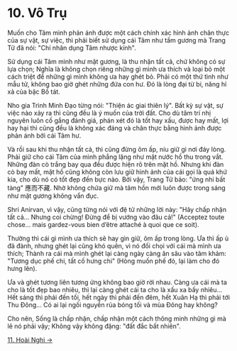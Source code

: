 # 10. Vô Trụ

Muốn cho Tâm mình phản ánh được một cách chính xác hình ảnh chân thực của sự
vật, sự việc, thì phải biết sử dụng cái Tâm như tấm gương mà Trang Tử đã nói:
"Chí nhân dụng Tâm nhược kính".

Sử dụng cái Tâm mình như mặt gương, là thu nhận tất cả, chứ không có sự lựa
chọn; Nghĩa là không chọn riêng những gì mình ưa thích và loại bỏ một cách triệt
để những gì mình không ưa hay ghét bỏ. Phải có một thứ tình như mẫu tử, không
bao giờ ghét những đứa con hư. Đó là lòng đại từ bi, năng hỉ xả của bậc Bồ tát.

Nho gia Trình Minh Đạo từng nói: "Thiện ác giai thiên lý". Bất kỳ sự vật, sự 
việc nào xảy ra thì cũng đều là ý muốn của trời đất. Cho dù tâm trí nhị nguyên
luôn cố gắng đánh giá, phán xét đó là tốt hay xấu, được hay mất, lợi hay hại thì
cũng đều là không xác đáng và chân thực bằng hình ảnh được phản ánh bởi cái Tâm
hư.

Và rồi sau khi thu nhận tất cả, thì cũng đừng ôm ấp, níu giữ gì nơi đáy lòng.
Phải giữ cho cái Tâm của mình phẳng lặng như mặt nước hồ thu trong vắt. Những
đàn cò trắng bay qua đều được hiện rõ trên mặt hồ. Nhưng khi đàn cò bay mất, mặt
hồ cũng không còn lưu giữ hình ảnh của cái gọi là quá khứ kia, cho dù nó có tốt
đẹp đến bực nào. Bởi vậy, Trang Tử bảo: "ứng nhi bất tàng" 應而不藏. Nhờ không
chứa giữ mà tâm hồn mới luôn được trong sáng như mặt gương không vẩn đục.

Shri Anirvan, vì vậy, cũng từng nói với đệ tử những lời này: "Hãy chấp nhận tất
cả... Nhưng coi chừng! Đừng để bị vướng vào đâu cả!" (Acceptez toute chose...
mais gardez-vous bien d’être attaché à quoi que ce soit).

Thường thì cái gì mình ưa thích sẽ hay gìn giữ, ôm ấp trong lòng. Ưa thì ấp ủ đã
đành, nhưng ghét lại cũng khó quên, vì nó đối chọi với cái mà mình ưa thích;
Thành ra cái mà mình ghét lại càng ngày càng ăn sâu vào tâm khảm: "Tương dục phế
chi, tất cố hưng chi" (Hòng muốn phế đó, lại làm cho đó hưng lên).

Ưa và ghét tương liên tương ứng không bao giờ rời nhau. Càng ưa cái mà ta cho là
tốt đẹp bao nhiêu, thì lại càng ghét cái ta cho là xấu xa bấy nhiêu... Hết sáng
thì phải đến tối, hết ngày thì phải đến đêm, hết Xuân Hạ thì phải tới Thu
Đông... Có ai lại ngồi nguyền rủa bóng tối và mùa Đông hay không?

Cho nên, Sống là chấp nhận, chấp nhận một cách thông minh những gì mà lẽ nó phải
vậy; Không vậy không đặng: "đất đắc bất nhiên".

[11. Hoài Nghi &rarr;](https://github.com/thaicuc/tinh-hoa-dao-hoc/blob/master/contents/11-hoai-nghi.md)

